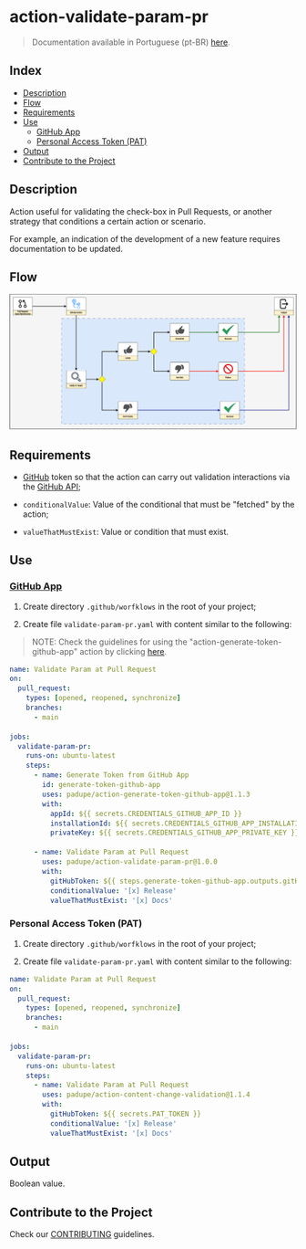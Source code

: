 # action-validate-param-pr

> Documentation available in Portuguese (pt-BR) [here](./docs/README_pt-BR.md).

## Index

- [Description](#description)
- [Flow](#flow)
- [Requirements](#requirements)
- [Use](#use)
  - [GitHub App](#github-app)
  - [Personal Access Token (PAT)](#personal-access-token-pat)
- [Output](#output)
- [Contribute to the Project](#contribute-to-the-project)

## Description

Action useful for validating the check-box in Pull Requests, or another strategy that conditions a certain action or scenario.

For example, an indication of the development of a new feature requires documentation to be updated.

## Flow

![Flow](./docs/assets/action-validate-param-pr.png)

## Requirements

- [GitHub](https://github.com/) token so that the action can carry out validation interactions via the [GitHub API](https://docs.github.com/en/rest?apiVersion=2022-11-28);

- `conditionalValue`: Value of the conditional that must be "fetched" by the action;

- `valueThatMustExist`: Value or condition that must exist.

## Use

### [GitHub App](https://docs.github.com/en/apps)

1. Create directory `.github/worfklows` in the root of your project;

2. Create file `validate-param-pr.yaml` with content similar to the following:

> NOTE: Check the guidelines for using the "action-generate-token-github-app" action by clicking [here](https://github.com/padupe/action-generate-token-github-app#requirements).

```yaml
name: Validate Param at Pull Request
on:
  pull_request:
    types: [opened, reopened, synchronize]
    branches:
      - main

jobs:
  validate-param-pr:
    runs-on: ubuntu-latest
    steps:
      - name: Generate Token from GitHub App
        id: generate-token-github-app
        uses: padupe/action-generate-token-github-app@1.1.3
        with:
          appId: ${{ secrets.CREDENTIALS_GITHUB_APP_ID }}
          installationId: ${{ secrets.CREDENTIALS_GITHUB_APP_INSTALLATION_ID }}
          privateKey: ${{ secrets.CREDENTIALS_GITHUB_APP_PRIVATE_KEY }}

      - name: Validate Param at Pull Request
        uses: padupe/action-validate-param-pr@1.0.0
        with:
          gitHubToken: ${{ steps.generate-token-github-app.outputs.gitHubToken }}
          conditionalValue: '[x] Release'
          valueThatMustExist: '[x] Docs'
```

### Personal Access Token (PAT)

1. Create directory `.github/worfklows` in the root of your project;

2. Create file `validate-param-pr.yaml` with content similar to the following:

```yaml
name: Validate Param at Pull Request
on:
  pull_request:
    types: [opened, reopened, synchronize]
    branches:
      - main

jobs:
  validate-param-pr:
    runs-on: ubuntu-latest
    steps:
      - name: Validate Param at Pull Request
        uses: padupe/action-content-change-validation@1.1.4
        with:
          gitHubToken: ${{ secrets.PAT_TOKEN }}
          conditionalValue: '[x] Release'
          valueThatMustExist: '[x] Docs'
```

## Output

Boolean value.

## Contribute to the Project

Check our [CONTRIBUTING](./CONTRIBUTING.md) guidelines.
